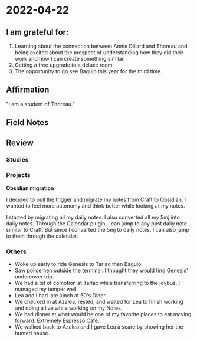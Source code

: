 # 2022-04-22

## I am grateful for:
1. Learning about the connection between Annie Dillard and Thoreau and being excited about the prospect of understanding how they did their work and how I can create something similar.
2. Getting a free upgrade to a deluxe room.
3. The opportunity to go see Baguio this year for the third time.

## Affirmation
"I am a student of Thoreau."

## Field Notes

## Review
### Studies

### Projects

**Obsidian migration**

I decided to pull the trigger and migrate my notes from Craft to Obsidian. I wanted to feel more autonomy and think better while looking at my notes.

I started by migrating all my daily notes. I also converted all my 5mj into daily notes. Through the Calendar plugin, I can jump to any past daily note similar to Craft. But since I converted the 5mj to daily notes, I can also jump to them through the calendar.

### Others

- Woke up early to ride Genesis to Tarlac then Baguio.
- Saw policemen outside the terminal. I thought they would find Genesis' undercover trip.
- We had a bit of comotion at Tarlac while transferring to the joybus. I managed my temper well.
- Lea and I had late lunch at 50's Diner.
- We checked in at Azalea, rested, and waited for Lea to finish working and doing a live while working on my Notes.
- We had dinner at what would be one of my favorite places to eat moving forward: Extremely Espresso Cafe.
- We walked back to Azalea and I gave Lea a scare by showing her the hunted hause.